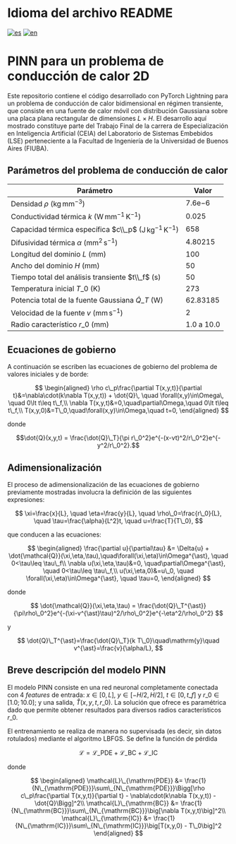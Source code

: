# Idioma del archivo README
[![es](https://img.shields.io/badge/lang-es-red.svg)](https://github.com/btourn/PINN_HeatConduction2D/blob/main/README.md)
[![en](https://img.shields.io/badge/lang-en-yellow.svg)](https://github.com/btourn/PINN_HeatConduction2D/blob/main/README_EN.md)

# PINN para un problema de conducción de calor 2D

Este repositorio contiene el código desarrollado con PyTorch Lightning para un problema de conducción de calor bidimensional en régimen transiente, que consiste en una fuente de calor móvil con distribución Gaussiana sobre una placa plana rectangular de dimensiones $L\times H$. El desarrollo aquí mostrado constituye parte del Trabajo Final de la carrera de Especialización en Inteligencia Artificial (CEIA) del Laboratorio de Sistemas Embebidos (LSE) perteneciente a la Facultad de Ingeniería de la Universidad de Buenos Aires (FIUBA). 


## Parámetros del problema de conducción de calor

Parámetro | Valor |
----------- | ----------- |
Densidad $\rho$ ($\mathrm{kg\,mm^{-3}}$) | $7.6\mathrm{e}{-6}$
Conductividad térmica $k$ ($\mathrm{W\, mm^{-1}\,K^{-1}}$) |$0.025$
Capacidad térmica específica $c\\_p$ ($\mathrm{J\, kg^{-1}\,K^{-1}}$) | $658$
Difusividad térmica $\alpha$ ($\mathrm{mm}^2\,\mathrm{s}^{-1}$) | $4.80215$
Longitud del dominio $L$ ($\mathrm{mm}$) | $100$
Ancho del dominio $H$ ($\mathrm{mm}$) | $50$
Tiempo total del análisis transiente $t\\_f$ ($\mathrm{s}$) | $50$
Temperatura inicial $T\_0$ (K) | $273$
Potencia total de la fuente Gaussiana $\dot{Q}\_T$ ($\mathrm{W}$) | $62.83185$
Velocidad de la fuente $v$ ($\mathrm{mm\, s^{-1}}$) | $2$
Radio característico $r\_0$ ($\mathrm{mm}$) | $1.0$ a $10.0$


## Ecuaciones de gobierno

A continuación se escriben las ecuaciones de gobierno del problema de valores iniciales y de borde:

$$ 
\begin{aligned}
\rho c\_p\frac{\partial T(x,y,t)}{\partial t}&=\nabla\cdot(k\nabla T(x,y,t)) + \dot{Q}\, \quad \forall(x,y)\in\Omega\, \quad 0\lt t\leq t\_f,\\
\nabla T(x,y,t)&=0,\quad\partial\Omega,\quad 0\lt t\leq t\_f,\\
T(x,y,0)&=T\_0,\quad\forall(x,y)\in\Omega,\quad t=0,
\end{aligned} 
$$

donde

$$\dot{Q}(x,y,t) = \frac{\dot{Q}\_T}{\pi r\_0^2}e^{-(x-vt)^2/r\_0^2}e^{-y^2/r\_0^2}.$$


## Adimensionalización

El proceso de adimensionalización de las ecuaciones de gobierno previamente mostradas involucra la definición de las siguientes expresiones:

$$
\xi=\frac{x}{L}, \quad \eta=\frac{y}{L}, \quad \rho\_0=\frac{r\_0}{L}, \quad \tau=\frac{\alpha}{L^2}t, \quad u=\frac{T}{T\_0},
$$

que conducen a las ecuaciones:

$$
\begin{aligned}
\frac{\partial u}{\partial\tau} &= \Delta{u} + \dot{\mathcal{Q}}(\xi,\eta,\tau),\quad\forall(\xi,\eta)\in\Omega^{\ast}, \quad 0<\tau\leq \tau\_f\\
\nabla u(\xi,\eta,\tau)&=0, \quad\partial\Omega^{\ast}, \quad 0<\tau\leq \tau\_f,\\
u(\xi,\eta,0)&=u\_0, \quad \forall(\xi,\eta)\in\Omega^{\ast}, \quad \tau=0,
\end{aligned}
$$

donde 

$$
\dot{\mathcal{Q}}(\xi,\eta,\tau) = \frac{\dot{Q}\_T^{\ast}}{\pi\rho\_0^2}e^{-(\xi-v^{\ast}\tau)^2/\rho\_0^2}e^{-\eta^2/\rho\_0^2}
$$

y

$$
\dot{Q}\_T^{\ast}=\frac{\dot{Q}\_T}{k T\_0}\quad\mathrm{y}\quad v^{\ast}=\frac{v}{\alpha/L},
$$


## Breve descripción del modelo PINN

El modelo PINN consiste en una red neuronal completamente conectada con 4 *features* de entrada: $x\in[0,L]$, $y\in[-H/2, H/2]$, $t\in[0, t\_f]$ y $r\_0\in[1.0; 10.0]$; y una salida, $\hat{T}(x,y,t,r\_0)$. La solución que ofrece es paramétrica dado que permite obtener resultados para diversos radios característicos $r\_0$.

El entrenamiento se realiza de manera no supervisada (es decir, sin datos rotulados) mediante el algoritmo LBFGS. Se define la función de pérdida

$$
\mathcal{L} = \mathcal{L}\_{\mathrm{PDE}} + \mathcal{L}\_{\mathrm{BC}} + \mathcal{L}\_{\mathrm{IC}}
$$

donde 

$$
\begin{aligned}
\mathcal{L}\_{\mathrm{PDE}} &= \frac{1}{N\_{\mathrm{PDE}}}\sum\_{N\_{\mathrm{PDE}}}\Bigg[\rho c\_p\frac{\partial T(x,y,t)}{\partial t} - \nabla\cdot(k\nabla T(x,y,t)) - \dot{Q}\Bigg]^2\\
\mathcal{L}\_{\mathrm{BC}} &= \frac{1}{N\_{\mathrm{BC}}}\sum\_{N\_{\mathrm{BC}}}\big[\nabla T(x,y,t)\big]^2\\
\mathcal{L}\_{\mathrm{IC}} &= \frac{1}{N\_{\mathrm{IC}}}\sum\_{N\_{\mathrm{IC}}}\big[T(x,y,0) - T\_0\big]^2
\end{aligned}
$$
